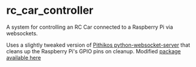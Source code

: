 # rc_car_controller
A system for controlling an RC Car connected to a Raspberry Pi via websockets. 

Uses a slightly tweaked version of [Pithikos python-websocket-server](https://github.com/Pithikos/python-websocket-server) that cleans up the Raspberry Pi's GPIO pins on cleanup. Modified [package available here](https://github.com/djbeadle/python-websocket-server)
